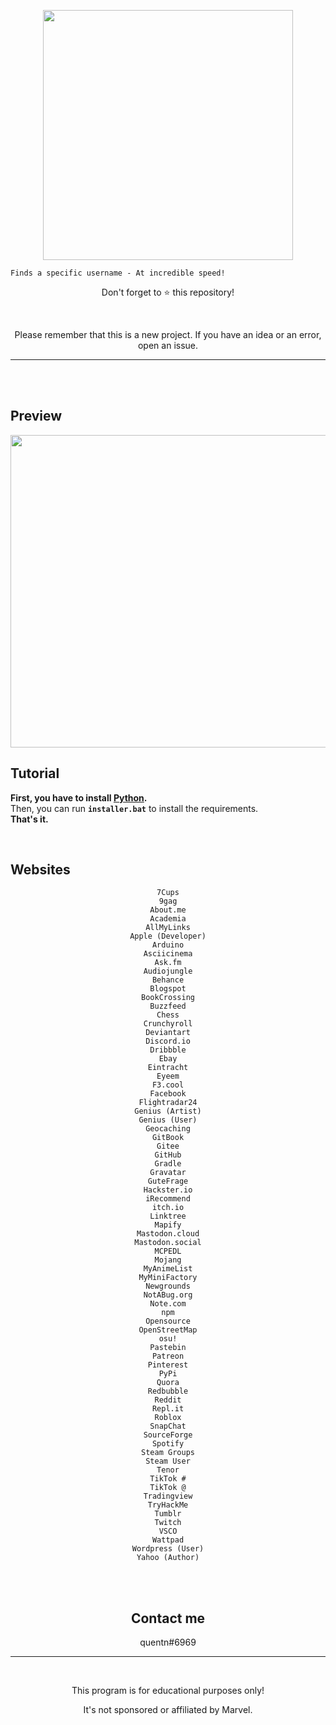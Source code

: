 <p align="center"><img src="https://user-images.githubusercontent.com/107768845/180644106-37ffd18e-3c4c-4116-a9f3-9c2e1ea9ad82.png", width="400", height="400"></p>

```
Finds a specific username - At incredible speed!
```

<p align="center">Don't forget to ⭐ this repository!</p>
<br>


<p align="center">Please remember that this is a new project. If you have an idea or an error, open an issue.</p>

---
<br>
<br>

## Preview

<p align="center"><img src="https://user-images.githubusercontent.com/107768845/180644122-4b3bdc11-eaee-4a90-9e8d-2063fa8653bd.png", width="700", height="500"></p>

## Tutorial 

**First, you have to install [Python](https://www.python.org/downloads).**
<br>
Then, you can run **`installer.bat`** to install the requirements.
<br>
**That's it.**

<br>



## Websites


<center>

```
7Cups
9gag
About.me
Academia
AllMyLinks
Apple (Developer)
Arduino
Asciicinema
Ask.fm
Audiojungle
Behance
Blogspot
BookCrossing
Buzzfeed
Chess
Crunchyroll
Deviantart
Discord.io
Dribbble
Ebay
Eintracht
Eyeem
F3.cool
Facebook
Flightradar24
Genius (Artist)
Genius (User)
Geocaching
GitBook
Gitee
GitHub
Gradle
Gravatar
GuteFrage
Hackster.io
iRecommend
itch.io
Linktree
Mapify
Mastodon.cloud
Mastodon.social
MCPEDL
Mojang
MyAnimeList
MyMiniFactory
Newgrounds
NotABug.org
Note.com
npm
Opensource
OpenStreetMap
osu!
Pastebin
Patreon
Pinterest
PyPi
Quora
Redbubble
Reddit
Repl.it
Roblox
SnapChat
SourceForge
Spotify
Steam Groups
Steam User
Tenor
TikTok #
TikTok @
Tradingview
TryHackMe
Tumblr
Twitch
VSCO
Wattpad
Wordpress (User)
Yahoo (Author)
```

<br>
<br>

## Contact me

quentn#6969
<br>

--- 
<br>
<p align="center">This program is for educational purposes only!</p>
<p align="center">It's not sponsored or affiliated by Marvel.</p>